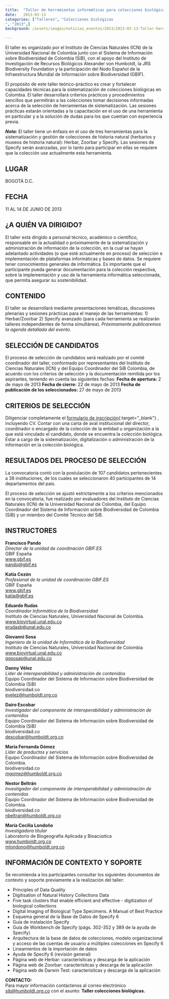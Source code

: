 ```yaml
---
title:  "Taller de herramientas informáticas para colecciones biológicas"
date:   2013-03-13
categories: ["Talleres", "Colecciones biológicas
", "2013",]
background: /assets/images/noticias_eventos/2013/2013-03-13-Taller-herramientas-informáticas-colecciones.jpg

---
```


El taller es organizado por el Instituto de Ciencias Naturales (ICN) de la Universidad Nacional de Colombia junto con el Sistema de Información sobre Biodiversidad de Colombia (SiB), con el apoyo del Instituto de Investigación de Recursos Biológicos Alexander von Humboldt, la JRS Biodiversity Foundation y la participación del Nodo Español de la Infraestructura Mundial de Información sobre Biodiversidad (GBIF).

El propósito de este taller teórico-práctico es crear y fortalecer capacidades técnicas para la sistematización de colecciones biológicas en Colombia. El taller desarrollará criterios prácticos y procedimientos sencillos  que permitirán a las colecciones tomar decisiones informadas acerca de la selección de herramientas de sistematización. Las sesiones prácticas estarán orientadas a la capacitación en el uso de una herramienta en particular y a la solución de dudas para los que cuentan con experiencia previa.

***Nota:*** El taller tiene un énfasis en el uso de tres herramientas para la sistematización y gestión de colecciones de historia natural (herbarios y museos de historia natural): Herbar, Zoorbar y Specify. Las sesiones de Specify serán avanzadas, por lo tanto para participar en ellas se requiere que la colección use actualmente esta herramienta.

## LUGAR 

BOGOTÁ D.C.

## FECHA

11 AL 14 DE JUNIO DE 2013

## ¿A QUIÉN VA DIRIGIDO?

El taller está dirigido a personal técnico, académico o científico, responsable en la actualidad o próximamente de la sistematización y administración de información de la colección, en la cual se hayan adelantado actividades (o que esté actualmente en proceso) de selección e implementación de plataformas informáticas y bases de datos.
Se requiere tener conocimientos generales de informática. Es importante que el participante pueda generar documentación para la colección respectiva, sobre la implementación y uso de la herramienta informática seleccionada, que permita asegurar su sostenibilidad.

## CONTENIDO

El taller se desarrollará mediante presentaciones temáticas, discusiones plenarias y sesiones prácticas para el manejo de las herramientas: 1) Herbar/Zoorbar  2) Specify avanzado (para cada herramienta se realizarán talleres independientes de forma simultánea).
*Próximamente publicaremos la agenda detallada del evento.*

## SELECCIÓN DE CANDIDATOS

El proceso de selección de candidatos será realizado por el comité coordinador del taller, conformado por representantes del Instituto de Ciencias Naturales (ICN) y del Equipo Coordinador del SiB Colombia, de acuerdo con los criterios de selección y la documentación remitida por los aspirantes, teniendo en cuenta las siguientes fechas:
**Fecha de apertura:** 2 de mayo de 2013
**Fecha de cierre:** 22 de mayo de 2013
**Fecha de publicación de los seleccionados:** 27 de mayo de 2013

## CRITERIOS DE SELECCIÓN

Diligenciar completamente el [formulario de inscripción](https://docs.google.com/forms/d/e/1FAIpQLSd0oDzvzh6BxHDKDPXZuK1i3QWRl7rbfVAinDG4zmLGHA4oJw/viewform?formkey=dDVka0FTLVRLd3NWT2w3d1c1azFUYlE6MQ#gid=0){:target="_blank"}
, incluyendo CV.
Contar con una carta de aval institucional del director, coordinador o encargado de la colección de la entidad u organización a la que está vinculado el candidato, donde se encuentra la colección biológica.
Estar a cargo de la sistematización, digitalización o administración de la información en la colección biológica.

## RESULTADOS DEL PROCESO DE SELECCIÓN

La convocatoria contó con la postulación de 107 candidatos pertenecientes a 38 instituciones, de los cuales se seleccionaron 40 participantes de 14 departamentos del país.

El proceso de selección se ajustó estrictamente a los criterios mencionados en la convocatoria, fue realizado por evaluadores del Instituto de Ciencias Naturales (ICN) de la Universidad Nacional de Colombia, del Equipo Coordinador del Sistema de Información sobre Biodiversidad de Colombia (SiB) y un miembro del Comité Técnico del SiB.


## INSTRUCTORES
   
**Francisco Pando**  
*Director de la unidad de coordinación GBIF.ES*  
GBIF España  
www.gbif.es  
pando@gbif.es  
 
 
**Katia Cezón**  
*Profesional de la unidad de coordinación GBIF.ES*  
GBIF España  
www.gbif.es  
katia@gbif.es  


**Eduardo Rudas**  
*Coordinador Informática de la Biodiversidad*  
Instituto de Ciencias Naturales, Universidad Nacional de Colombia.  
www.biovirtual.unal.edu.co  
erudasb@unal.edu.co  


**Giovanni Sosa**  
*Ingeniero de la unidad de Informática de la Biodiversidad*  
Instituto de Ciencias Naturales, Universidad Nacional de Colombia  
www.biovirtual.unal.edu.co  
ggsosap@unal.edu.co


**Danny Vélez**  
*Líder de interoperabilidad y administración de contenidos*  
Equipo Coordinador del Sistema de Información
sobre Biodiversidad de Colombia (SiB)  
biodiversidad.co  
evelez@humboldt.org.co  


**Dairo Escobar**  
*Investigador del componente de interoperabilidad y administración de contenidos*  
Equipo Coordinador del Sistema de Información sobre Biodiversidad de Colombia (SiB)  
biodiversidad.co  
descobar@humboldt.org.co  


**Maria Fernanda Gómez**  
*Líder de productos y servicios*  
Equipo Coordinador del Sistema de Información sobre Biodiversidad de Colombia.  
biodiversidad.co  
mgomez@humboldt.org.co  


**Nestor Beltrán**  
*Investigador del componente de interoperabilidad y administración de contenidos*  
Equipo Coordinador del Sistema de Información sobre Biodiversidad de Colombia.  
biodiversidad.co  
nbeltran@humboldt.org.co  


**María Cecilia Londoño**  
*Investigadora titular*  
Laboratorio de Biogeografía Aplicada y Bioacústica  
www.humboldt.org.co  
mlondono@humboldt.org.co  

## INFORMACIÓN DE CONTEXTO Y SOPORTE

Se recomienda a los participantes consultar los siguientes documentos de contexto y soporte previamente a la realización del taller:

- Principles of Data Quality
- Digitisation of Natural History Collections Data
- Five task clusters that enable efficient and effective - digitization of biological collections
- Digital Imaging of Biological Type Specimens. A Manual of Best Practice
- Esquema general de la Base de Datos de Specify 6
- Guía de instalación Specify
- Guía de Workbench de Specify (págs. 302-352 y 389 de la ayuda de Specify)
- Arquitectura de la base de datos de colecciones, modelo organizacional y acceso de las cuentas de usuario a múltiples colecciones en Specify 6
- Lineamientos de la importación de datos
- Ayuda de Specify 6 (revisión general)
- Página web de Herbar: caracterísitcas y descarga de la aplicación
- Página web de Zoorbar: caracterísitcas y descarga de la aplicación
- Página web de Darwin Test: caracterísitcas y descarga de la aplicación
 



**CONTACTO:**  
Para mayor información contáctenos al correo electrónico sib@humboldt.org.co con el asunto: **Taller colecciones biológicas.**
